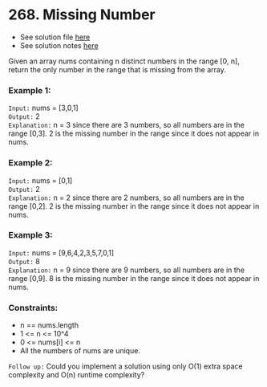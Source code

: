 # 268. Missing Number

- See solution file [here](./solution.cpp)
- See solution notes [here](./268.%20Missing%20Number.pdf)

Given an array nums containing n distinct numbers in the range [0, n], return the only
number in the range that is missing from the array.


### Example 1:

`Input:` nums = [3,0,1]  
`Output:` 2  
`Explanation:` n = 3 since there are 3 numbers, so all numbers are in the range [0,3].
2 is the missing number in the range since it does not appear in nums.  

### Example 2:

`Input:` nums = [0,1]  
`Output:` 2  
`Explanation:` n = 2 since there are 2 numbers, so all numbers are in the range [0,2].
2 is the missing number in the range since it does not appear in nums.  

### Example 3:

`Input:` nums = [9,6,4,2,3,5,7,0,1]  
`Output:` 8  
`Explanation:` n = 9 since there are 9 numbers, so all numbers are in the range [0,9].
8 is the missing number in the range since it does not appear in nums.  
 
### Constraints:

- n == nums.length
- 1 <= n <= 10^4
- 0 <= nums[i] <= n
- All the numbers of nums are unique.
 

`Follow up:` Could you implement a solution using only O(1) extra space complexity and
O(n) runtime complexity?